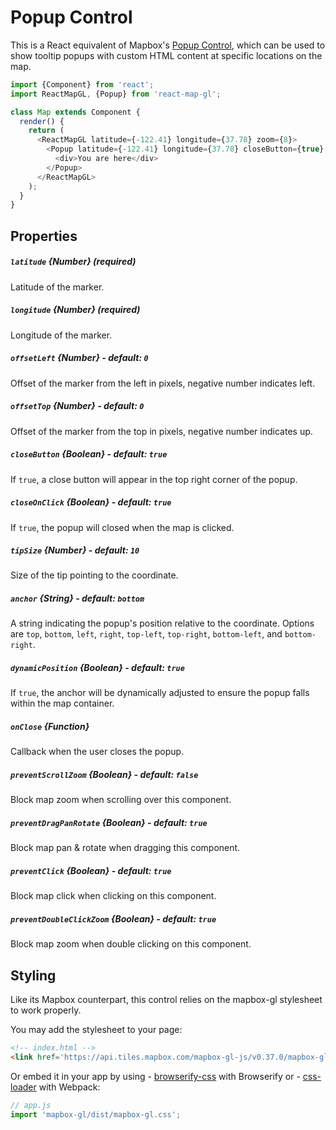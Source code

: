 # Popup Control

This is a React equivalent of Mapbox's [Popup Control](https://www.mapbox.com/mapbox-gl-js/api/#popup), which can be used to
show tooltip popups with custom HTML content at specific locations on the map.

```js
import {Component} from 'react';
import ReactMapGL, {Popup} from 'react-map-gl';

class Map extends Component {
  render() {
    return (
      <ReactMapGL latitude={-122.41} longitude={37.78} zoom={8}>
        <Popup latitude={-122.41} longitude={37.78} closeButton={true} closeOnClick={false} anchor="top">
          <div>You are here</div>
        </Popup>
      </ReactMapGL>
    );
  }
}
```

## Properties

##### `latitude` {Number} (required)
Latitude of the marker.

##### `longitude` {Number} (required)
Longitude of the marker.

##### `offsetLeft` {Number} - default: `0`
Offset of the marker from the left in pixels, negative number indicates left.

##### `offsetTop` {Number} - default: `0`
Offset of the marker from the top in pixels, negative number indicates up.

##### `closeButton` {Boolean} - default: `true`
If `true`, a close button will appear in the top right corner of the popup.

##### `closeOnClick` {Boolean} - default: `true`
If `true`, the popup will closed when the map is clicked.

##### `tipSize` {Number} - default: `10`
Size of the tip pointing to the coordinate.

##### `anchor` {String} - default: `bottom`
A string indicating the popup's position relative to the coordinate.
Options are `top`, `bottom`, `left`, `right`, `top-left`, `top-right`, `bottom-left`, and `bottom-right`.

##### `dynamicPosition` {Boolean} - default: `true`
If `true`, the anchor will be dynamically adjusted to ensure the popup falls within the map container.

##### `onClose` {Function}
Callback when the user closes the popup.

##### `preventScrollZoom` {Boolean} - default: `false`
Block map zoom when scrolling over this component.

##### `preventDragPanRotate` {Boolean} - default: `true`
Block map pan & rotate when dragging this component.

##### `preventClick` {Boolean} - default: `true`
Block map click when clicking on this component.

##### `preventDoubleClickZoom` {Boolean} - default: `true`
Block map zoom when double clicking on this component.


## Styling

Like its Mapbox counterpart, this control relies on the mapbox-gl stylesheet to work properly.

You may add the stylesheet to your page:
```html
<!-- index.html -->
<link href='https://api.tiles.mapbox.com/mapbox-gl-js/v0.37.0/mapbox-gl.css' rel='stylesheet' />
```

Or embed it in your app by using - [browserify-css](https://www.npmjs.com/package/browserify-css)
with Browserify or - [css-loader](https://webpack.github.io/docs/stylesheets.html) with Webpack:
```js
// app.js
import 'mapbox-gl/dist/mapbox-gl.css';
```
